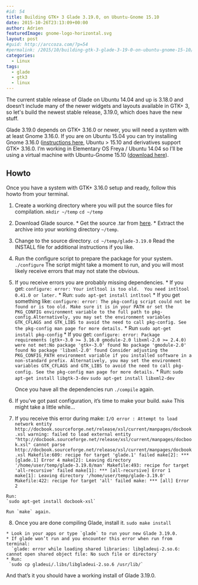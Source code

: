 ```yaml
---
#id: 54
title: Building GTK+ 3 Glade 3.19.0, on Ubuntu-Gnome 15.10
date: 2015-10-26T23:13:09+00:00
author: Adrien
featuredImage: gnome-logo-horizontal.svg
layout: post
#guid: http://arccoza.com/?p=54
#permalink: /2015/10/building-gtk-3-glade-3-19-0-on-ubuntu-gnome-15-10/
categories:
  - Linux
tags:
  - glade
  - gtk3
  - linux
---
```

The current stable release of Glade on Ubuntu 14.04 and up is 3.18.0 and doesn’t include many of the newer widgets and layouts available in GTK+ 3, so let's build the newest stable release, 3.19.0, which does have the new stuff.
<!-- more -->

Glade 3.19.0 depends on GTK+ 3.16.0 or newer, you will need a system with at least Gnome 3.16.0. If you are on Ubuntu 15.04 you can try installing Gnome 3.16.0 ([instructions here](http://www.omgubuntu.co.uk/2015/06/how-to-upgrade-to-gnome-3-16-in-ubuntu-15-04), Ubuntu > 15.10 and derivatives support GTK+ 3.16.0. I’m working in Elementary OS Freya / Ubuntu 14.04 so I’ll be using a virtual machine with Ubuntu-Gnome 15.10 ([download here](https://wiki.ubuntu.com/UbuntuGNOME/GetUbuntuGNOME)).

## Howto

Once you have a system with GTK+ 3.16.0 setup and ready, follow this howto from your terminal.


  1. Create a working directory where you will put the source files for compilation.
    `mkdir ~/temp`
    `cd ~/temp`
  2. Download Glade source.
    * Get the source .tar from <a href="http://ftp.gnome.org/pub/GNOME/sources/glade/3.19/">here</a>.
    * Extract the archive into your working directory `~/temp`.
  3. Change to the source directory.
    `cd ~/temp/glade-3.19.0`
    Read the INSTALL file for additional instructions if you like.
  4. Run the configure script to prepare the package for your system.
    `./configure`
    The script might take a moment to run, and you will most likely receive errors that may not state the obvious.
  5. If you receive errors you are probably missing dependencies.
    * If you get:
      `configure: error: Your intltool is too old.  You need intltool 0.41.0 or later.`
    * Run:
      `sudo apt-get install intltool`
    * If you get something like:
      `configure: error: The pkg-config script could not be found or is too old. Make sure it is in your PATH or set the PKG_CONFIG environment variable to the full path to pkg-config.Alternatively, you may set the environment variables GTK_CFLAGS and GTK_LIBS to avoid the need to call pkg-config. See the pkg-config man page for more details.`
    * Run
      `sudo apt-get install pkg-config`
    * If you get:
      `configure: error: Package requirements (gtk+-3.0 >= 3.16.0 gmodule-2.0 libxml-2.0 >= 2.4.0) were not met:No package 'gtk+-3.0' found No package 'gmodule-2.0' found No package 'libxml-2.0' found Consider adjusting the PKG_CONFIG_PATH environment variable if you installed software in a non-standard prefix. Alternatively, you may set the environment variables GTK_CFLAGS and GTK_LIBS to avoid the need to call pkg-config. See the pkg-config man page for more details.`
    * Run:
      `sudo apt-get install libgtk-3-dev`
      `sudo apt-get install libxml2-dev`

      Once you have all the dependencies run `./compile` again.

  6. If you’ve got past configuration, it’s time to make your build.
      `make`
      This might take a little while...

  7. If you receive this error during make:
    `I/O error : Attempt to load network entity http://docbook.sourceforge.net/release/xsl/current/manpages/docbook.xsl warning: failed to load external entity "http://docbook.sourceforge.net/release/xsl/current/manpages/docbook.xsl" cannot parse http://docbook.sourceforge.net/release/xsl/current/manpages/docbook.xsl Makefile:609: recipe for target 'glade.1' failed
    make[2]: *** [glade.1] Error 4
    make[2]: Leaving directory '/home/user/temp/glade-3.19.0/man'
    Makefile:493: recipe for target 'all-recursive' failed
    make[1]: *** [all-recursive] Error 1
    make[1]: Leaving directory '/home/user/temp/glade-3.19.0'
    Makefile:422: recipe for target 'all' failed
    make: *** [all] Error 2`

    Run:
    `sudo apt-get install docbook-xsl`

    Run `make` again.

  8. Once you are done compiling Glade, install it.
    `sudo make install`

    * Look in your apps or type `glade` to run your new Glade 3.19.0.
    * If glade won’t run and you encounter this error when run from terminal:
      `glade: error while loading shared libraries: libgladeui-2.so.6: cannot open shared object file: No such file or directory`
    * Run:
     `sudo cp gladeui/.libs/libgladeui-2.so.6 /usr/lib/`

And that’s it you should have a working install of Glade 3.19.0.
